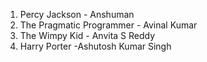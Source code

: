1. Percy Jackson - Anshuman 
2. The Pragmatic Programmer - Avinal Kumar
3. The Wimpy Kid - Anvita S Reddy
4. Harry Porter -Ashutosh Kumar Singh